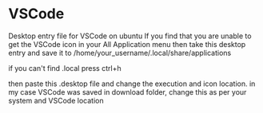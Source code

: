 # VSCode

Desktop entry file for VSCode on ubuntu
If you find that you are unable to get the VSCode icon in your All Application menu
then take this desktop entry and save it to 
/home/your_username/.local/share/applications

if you can't find .local press ctrl+h

then paste this .desktop file and change the execution and icon location.
in my case VSCode was saved in download folder, change this as per your system and VSCode location
